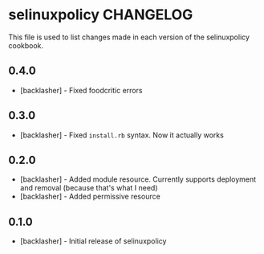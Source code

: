 selinuxpolicy CHANGELOG
=======================

This file is used to list changes made in each version of the selinuxpolicy cookbook.

0.4.0
-----
- [backlasher] - Fixed foodcritic errors

0.3.0
-----
- [backlasher] - Fixed `install.rb` syntax. Now it actually works


0.2.0
-----
- [backlasher] - Added module resource. Currently supports deployment and removal (because that's what I need)
- [backlasher] - Added permissive resource

0.1.0
-----
- [backlasher] - Initial release of selinuxpolicy

